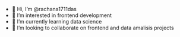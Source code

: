 - 👋 Hi, I’m @rachana1711das
- 👀 I’m interested in frontend development
- 🌱 I’m currently learning data science
- 💞️ I’m looking to collaborate on frontend and data amalisis projects


<!---
rachana1711das/rachana1711das is a ✨ special ✨ repository because its `README.md` (this file) appears on your GitHub profile.
You can click the Preview link to take a look at your changes.
--->

